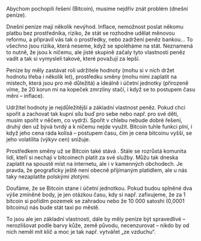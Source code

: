 Abychom pochopili řešení (Bitcoin), musíme nejdřív znát problém (dnešní peníze).

Dnešní peníze mají několik nevýhod. Inflace, nemožnost poslat někomu platbu bez prostředníka, riziko, že stát se rozhodne udělat měnovou reformu, a připravil vás tak o prostředky, nebo zadržení peněz bankou… To všechno jsou rizika, která neseme, když se spoléháme na stát. Neznamená to nutně, že jsou k ničemu, ale jisté skupině začaly tyto vlastnosti peněz vadit a tak si vymysleli takové, které považují za lepší.

Peníze by měly zastávat roli udržitele hodnoty (mohu si v nich držet hodnotu třeba i několik let), prostředku směny (mohu nimi zaplatit na místech, která jsou pro mě důležitá) a ideálně i účetní jednotky (přirozeně víme, že 20 korun mi na kopeček zmrzliny stačí, i když se to postupem času mění – inflace).

Udržitel hodnoty je nejdůležitější a základní vlastnost peněz. Pokud chci spořit a zachovat tak kupní sílu buď pro sebe nebo např. pro své děti, musím spořit v něčem, co vydrží. Spořit v chlebu nebude dobré řešení, druhý den už bývá tvrdý a k ničemu nejde využít. Bitcoin tuhle funkci plní, i když jeho cena ráda kolísá – postupem času, čím je cena bitcoinu vyšší, se jeho volatilita (výkyv cen) snižuje.

Prostředkem směny už se Bitcoin také stává . Stále se rozrůstá komunita lidí, kteří si nechají v bitcoinech platit za své služby. Můžu tak dneska zaplatit na spoustě míst na internetu, ale i v kamenných obchodech. Je pravda, že geograficky ještě není obecně přijímaným platidlem, ale u nás taky nezaplatíte polskými złotými.

Doufáme, že se Bitcoin stane i účetní jednotkou. Pokud budou splněné dva výše zmíněné body, je jen otázkou času, kdy si např. zafixujeme, že za 1 bitcoin si pořídím pozemek se zahradou nebo že 10 000 satoshi (0,0001 bitcoinu) nás bude stát taxi po městě.

To jsou ale jen základní vlastnosti, dále by měly peníze být spravedlivé – nerozlišovat podle barvy kůže, země původu, necenzurovat – nikdo by od nich neměl mít klíč a moc je tak např. vytvářet „ze vzduchu“.
